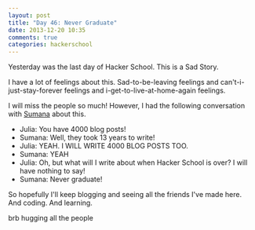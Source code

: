 ```yaml
---
layout: post
title: "Day 46: Never Graduate"
date: 2013-12-20 10:35
comments: true
categories: hackerschool
---
```


Yesterday was the last day of Hacker School. This is a Sad Story.

I have a lot of feelings about this. Sad-to-be-leaving feelings and
can't-i-just-stay-forever feelings and i-get-to-live-at-home-again
feelings.

I will miss the people so much! However, I had the following
conversation with [Sumana](http://www.harihareswara.net/) about this.

* Julia: You have 4000 blog posts!
* Sumana: Well, they took 13 years to write!
* Julia: YEAH. I WILL WRITE 4000 BLOG POSTS TOO.
* Sumana: YEAH
* Julia: Oh, but what will I write about when Hacker School is over? I
  will have nothing to say!
* Sumana: Never graduate!

So hopefully I'll keep blogging and seeing all the friends I've made
here. And coding. And learning.

brb hugging all the people
